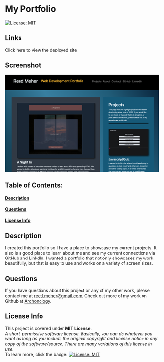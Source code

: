 # My Portfolio
[![License: MIT](https://img.shields.io/badge/License-MIT-yellow.svg)](https://opensource.org/licenses/MIT)
## Links
[Click here to view the deployed site](https://archonology.github.io/myPortfolio/)
## Screenshot
![Project Screenshot](./assests/images/newest%20shot.png) 

## Table of Contents:
#### [Description](#description)
#### [Questions](#questions)
#### [License Info](#license-info)

## Description
I created this portfolio so I have a place to showcase my current projects. It also is a good place to learn about me and see my current connections via GitHub and LinkdIn. I wanted a portfolio that not only showcases my work beautifully, but that is easy to use and works on a variety of screen sizes. 
    
## Questions
If you have questions about this project or any of my other work, please contact me at reed.meher@gmail.com. Check out more of my work on Github at [Archonology](https://github.com/Archonology).
    
## License Info
This project is covered under **MIT License**. 
<br>
*A short, permissive software license. Basically, you can do whatever you want as long as you include the original copyright and license notice in any copy of the software/source.  There are many variations of this license in use.* 
<br>
To learn more, click the badge: [![License: MIT](https://img.shields.io/badge/License-MIT-yellow.svg)](https://opensource.org/licenses/MIT)